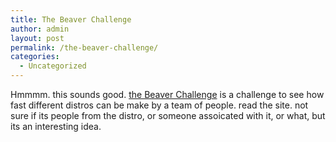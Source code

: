 ```yaml
---
title: The Beaver Challenge
author: admin
layout: post
permalink: /the-beaver-challenge/
categories:
  - Uncategorized
---
```

Hmmmm. this sounds good. [the Beaver Challenge][1] is a challenge to see how fast different distros can be make by a team of people. read the site. not sure if its people from the distro, or someone assoicated with it, or what, but its an interesting idea.

 [1]: http://osuosl.org/benchmarks/bc/methodology/